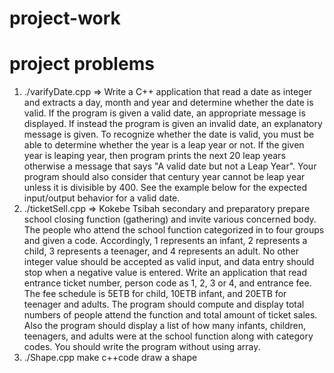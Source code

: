 # project-work
# project problems
1. ./varifyDate.cpp => Write a C++ application that read a date as integer and extracts a day,
month and year and determine whether the date is valid. If the program is
given a valid date, an appropriate message is displayed. If instead the
program is given an invalid date, an explanatory message is given.
To recognize whether the date is valid, you must be able to determine whether 
the year is a leap year or not. If the given year is leaping year, 
then program prints the next 20 leap years otherwise a message that says 
"A valid date but not a Leap Year". Your program should also consider that century
year cannot be leap year unless it is divisible by 400. See the example below for
the expected input/output behavior for a valid date.
2. ./ticketSell.cpp => Kokebe Tsibah secondary and preparatory prepare school closing function (gathering)
and invite various concerned body. The people who attend the school function categorized 
in to four groups and given a code. Accordingly, 1 represents an infant,
2 represents a child, 3 represents a teenager, and 4 represents an adult.
No other integer value should be accepted as valid input,
and data entry should stop when a negative value is entered. Write an application that read
entrance ticket number, person code as 1, 2, 3 or 4, and entrance fee. The fee schedule is
5ETB for child, 10ETB infant, and 20ETB for teenager and adults. The program should compute 
and display total numbers of people attend the function and total amount of ticket sales.
Also the program should display a list of how many infants, children, teenagers, and adults
were at the school function along with category codes. You should write the program without using array.
3. ./Shape.cpp make c++code draw a shape

